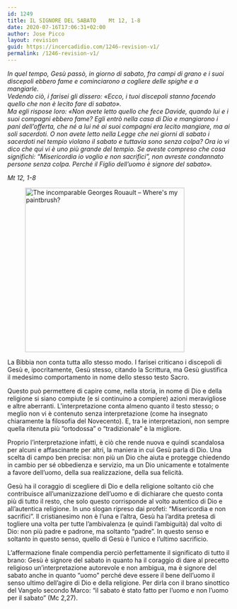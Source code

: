 ```yaml
---
id: 1249
title: IL SIGNORE DEL SABATO	Mt 12, 1-8
date: 2020-07-16T17:06:31+02:00
author: Jose Picco
layout: revision
guid: https://incercadidio.com/1246-revision-v1/
permalink: /1246-revision-v1/
---
```

_In quel tempo, Gesù passò, in giorno di sabato, fra campi di grano e i suoi discepoli ebbero fame e cominciarono a cogliere delle spighe e a mangiarle.  
Vedendo ciò, i farisei gli dissero: «Ecco, i tuoi discepoli stanno facendo quello che non è lecito fare di sabato».  
Ma egli rispose loro: «Non avete letto quello che fece Davide, quando lui e i suoi compagni ebbero fame? Egli entrò nella casa di Dio e mangiarono i pani dell&#8217;offerta, che né a lui né ai suoi compagni era lecito mangiare, ma ai soli sacerdoti. O non avete letto nella Legge che nei giorni di sabato i sacerdoti nel tempio vìolano il sabato e tuttavia sono senza colpa? Ora io vi dico che qui vi è uno più grande del tempio. Se aveste compreso che cosa significhi: &#8220;Misericordia io voglio e non sacrifici&#8221;, non avreste condannato persone senza colpa. Perché il Figlio dell&#8217;uomo è signore del sabato»._

<p class="has-text-align-right">
  <em>Mt 12, 1-8</em>
</p>

<div class="wp-block-image">
  <figure class="aligncenter size-large is-resized"><img src="https://incercadidio.com/wp-content/uploads/2020/07/FIL2.png" alt="The incomparable Georges Rouault – Where&#39;s my paintbrush?" class="wp-image-1248" width="360" height="371" srcset="https://incercadidio.com/wp-content/uploads/2020/07/FIL2.png 497w, https://incercadidio.com/wp-content/uploads/2020/07/FIL2-290x300.png 290w" sizes="(max-width: 360px) 100vw, 360px" /></figure>
</div>

La Bibbia non conta tutta allo stesso modo. I farisei criticano i discepoli di Gesù e, ipocritamente, Gesù stesso, citando la Scrittura, ma Gesù giustifica il medesimo comportamento in nome dello stesso testo Sacro.

Questo può permettere di capire come, nella storia, in nome di Dio e della religione si siano compiute (e si continuino a compiere) azioni meravigliose e altre aberranti. L’interpretazione conta almeno quanto il testo stesso; o meglio non vi è contenuto senza interpretazione (come ha insegnato chiaramente la filosofia del Novecento). E, tra le interpretazioni, non sempre quella ritenuta più “ortodossa” o “tradizionale” è la migliore.

Proprio l’interpretazione infatti, è ciò che rende nuova e quindi scandalosa per alcuni e affascinante per altri, la maniera in cui Gesù parla di Dio. Una scelta di campo ben precisa: non più un Dio che aiuta e protegge chiedendo in cambio per sé obbedienza e servizio, ma un Dio unicamente e totalmente a favore dell’uomo, della sua realizzazione, della sua felicità. 

Gesù ha il coraggio di scegliere di Dio e della religione soltanto ciò che contribuisce all’umanizzazione dell’uomo e di dichiarare che questo conta più di tutto il resto, che solo questo corrisponde al volto autentico di Dio e all’autentica religione. In uno slogan ripreso dai profeti: “Misericordia e non sacrifici”. Il cristianesimo non è l’una e l’altra, Gesù ha l’ardita pretesa di togliere una volta per tutte l’ambivalenza (e quindi l’ambiguità) dal volto di Dio: non più padre e padrone, ma soltanto “padre”. In questo senso e soltanto in questo senso, quello di Gesù è l’unico e l’ultimo sacrificio.

L’affermazione finale compendia perciò perfettamente il significato di tutto il brano: Gesù è signore del sabato in quanto ha il coraggio di dare al precetto religioso un’interpretazione autorevole e non ambigua, ma è signore del sabato anche in quanto “uomo” perché deve essere il bene dell’uomo il senso ultimo dell’agire di Dio e della religione. Per dirla con il brano sinottico del Vangelo secondo Marco: “il sabato è stato fatto per l’uomo e non l’uomo per il sabato” (Mc 2,27).